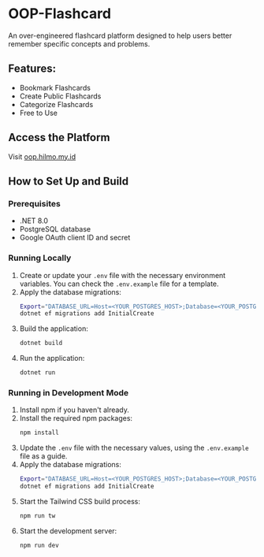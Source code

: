 
# OOP-Flashcard

An over-engineered flashcard platform designed to help users better remember specific concepts and problems.

## Features:
- Bookmark Flashcards
- Create Public Flashcards
- Categorize Flashcards
- Free to Use

## Access the Platform
Visit [oop.hilmo.my.id](https://oop.hilmo.my.id)

## How to Set Up and Build

### Prerequisites
- .NET 8.0
- PostgreSQL database
- Google OAuth client ID and secret

### Running Locally
1. Create or update your `.env` file with the necessary environment variables. You can check the `.env.example` file for a template.
2. Apply the database migrations:
    ```bash
    Export="DATABASE_URL=Host=<YOUR_POSTGRES_HOST>;Database=<YOUR_POSTGRES_DB_NAME>;Username=<YOUR_POSTGRES_USER>;Password=<YOUR_POSTGRES_PASSWORD>"
    dotnet ef migrations add InitialCreate
    ```
3. Build the application:
    ```bash
    dotnet build
    ```
4. Run the application:
    ```bash
    dotnet run
    ```

### Running in Development Mode
1. Install npm if you haven't already.
2. Install the required npm packages:
    ```bash
    npm install
    ```
3. Update the `.env` file with the necessary values, using the `.env.example` file as a guide.
4. Apply the database migrations:
    ```bash
    Export="DATABASE_URL=Host=<YOUR_POSTGRES_HOST>;Database=<YOUR_POSTGRES_DB_NAME>;Username=<YOUR_POSTGRES_USER>;Password=<YOUR_POSTGRES_PASSWORD>"
    dotnet ef migrations add InitialCreate
    ```
5. Start the Tailwind CSS build process:
    ```bash
    npm run tw
    ```
6. Start the development server:
    ```bash
    npm run dev
    ```


